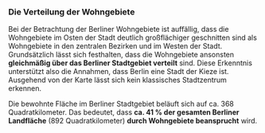 ### Die Verteilung der Wohngebiete
Bei der Betrachtung der Berliner Wohngebiete ist auffällig, dass die Wohngebiete im Osten der Stadt deutlich großflächiger geschnitten sind als Wohngebiete in den zentralen Bezirken und im Westen der Stadt. Grundsätzlich lässt sich festhalten, dass die Wohngebiete ansonsten **gleichmäßig über das Berliner Stadtgebiet verteilt** sind. Diese Erkenntnis unterstützt also die Annahmen, dass Berlin eine Stadt der Kieze ist. Ausgehend von der Karte lässt sich kein klassisches Stadtzentrum erkennen. 


Die bewohnte Fläche im Berliner Stadtgebiet beläuft sich auf ca. 368 Quadratkilometer. Das bedeutet, dass **ca. 41 % der gesamten Berliner Landfläche** (892 Quadratkilometer) **durch Wohngebiete beansprucht** wird.



